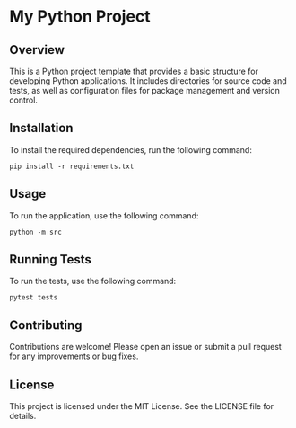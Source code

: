 # My Python Project

## Overview
This is a Python project template that provides a basic structure for developing Python applications. It includes directories for source code and tests, as well as configuration files for package management and version control.

## Installation
To install the required dependencies, run the following command:

```
pip install -r requirements.txt
```

## Usage
To run the application, use the following command:

```
python -m src
```

## Running Tests
To run the tests, use the following command:

```
pytest tests
```

## Contributing
Contributions are welcome! Please open an issue or submit a pull request for any improvements or bug fixes.

## License
This project is licensed under the MIT License. See the LICENSE file for details.